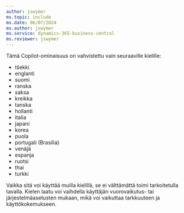 ```yaml
---
author: jswymer
ms.topic: include
ms.date: 06/07/2024
ms.author: jswymer
ms.service: dynamics-365-business-central
ms.reviewer: jswymer
---
```

Tämä Copilot-ominaisuus on vahvistettu vain seuraaville kielille:

- tšekki
- englanti
- suomi
- ranska
- saksa
- kreikka
- tanska
- hollanti
- italia
- japani
- korea
- puola
- portugali (Brasilia)
- venäjä
- espanja
- ruotsi
- thai
- turkki

Vaikka sitä voi käyttää muilla kielillä, se ei välttämättä toimi tarkoitetulla tavalla. Kielen laatu voi vaihdella käyttäjän vuorovaikutus- tai järjestelmäasetusten mukaan, mikä voi vaikuttaa tarkkuuteen ja käyttökokemukseen.